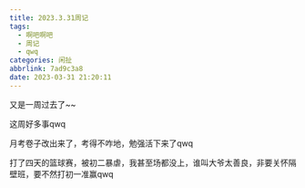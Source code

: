```yaml
---
title: 2023.3.31周记
tags:
  - 啊吧啊吧
  - 周记
  - qwq
categories: 闲扯
abbrlink: 7ad9c3a8
date: 2023-03-31 21:20:11
---
```


又是一周过去了~~

这周好多事qwq

月考卷子改出来了，考得不咋地，勉强活下来了qwq

打了四天的篮球赛，被初二暴虐，我甚至场都没上，谁叫大爷太善良，非要关怀隔壁班，要不然打初一准赢qwq
